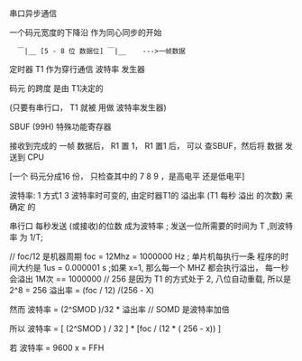 串口异步通信

一个码元宽度的下降沿 作为同心同步的开始




      ￣|__ [5 - 8 位 数据位] ￣|__    --->一帧数据


定时器 T1 作为穿行通信 波特率 发生器

码元 的跨度 是由 T1决定的 

(只要有串行口， T1 就被 用做 波特率发生器)




SBUF (99H)  特殊功能寄存器

接收到完成的 一帧 数据后， R1 置 1， R1 置1 后， 可以 查SBUF，然后将 数据 发送到 CPU



[一个 码元分成16 份， 只检查其中的 7 8 9 ，是高电平 还是低电平]



波特率:
1 方式1 3 波特率时可变的, 由定时器T1的 溢出率 (T1 每秒 溢出 的次数) 来确定 的

串行口 每秒发送 (或接收)的位数 成为波特率 ; 发送一位所需要的时间为 T ,则波特率 为 1/T;


// foc/12 是机器周期 foc = 12Mhz = 1000000 Hz ; 单片机每执行一条 程序的时间大约是 1us = 0.000001 s ;如果 x=1, 那么每一个 MHZ 都会执行溢出， 每一秒会溢出 1M次 == 1000000
// 256 是因为 T1 的方式处于 2, 八位自动重载, 所以是 2^8  = 256
溢出率 = (foc / 12) /(256 - X)  

然而 
波特率  = (2^SMOD )/32 * 溢出率 // SOMD 是波特率加倍 

所以
波特率 = [ (2^SMOD ) / 32 ] * [foc / (12 * ( 256 - x)) ]

若 
波特率 = 9600
x = FFH


